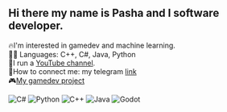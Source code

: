 ## Hi there my name is Pasha and I software developer.
🔥I'm interested in gamedev and machine learning. <br>
👨‍💻 Languages: C++, C#, Java, Python<br>
🎥I run a [YouTube channel](https://youtube.com/@pashudzudev?si=nDEODRP7X3XqsO0J). <br>
🔗How to connect me: my telegram [link](t.me/pashudzu) <br>
🎮[My gamedev project](https://github.com/pashudzu/UnderTheCoverOfNight)

![C#](https://img.shields.io/badge/C%23-%23239120.svg?style=flat&logo=c-sharp&logoColor=white)
![Python](https://img.shields.io/badge/Python-%233776AB.svg?style=flat&logo=python&logoColor=white)
![C++](https://img.shields.io/badge/C++-00599C?style=flat-square&logo=c%2b%2b&logoColor=white)
![Java](https://img.shields.io/badge/Java-ED8B00?style=flat-square&logo=openjdk&logoColor=white)
![Godot](https://img.shields.io/badge/Godot-%23478CBF.svg?style=flat&logo=godot-engine&logoColor=white)